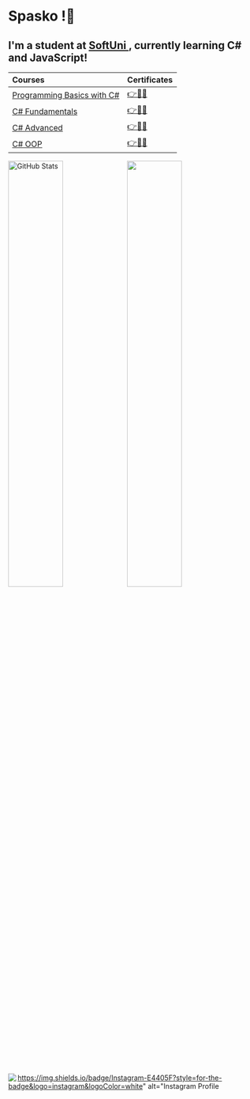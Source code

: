 <h1>
Spasko !👋
</h1>

<h2>
  I'm a student at <a href="https://softuni.bg" > SoftUni </a>, currently learning C# and JavaScript!
</h2>

|Courses|Certificates|
|:---|:---|
|<a href="https://softuni.bg/trainings/3503/programming-basics-with-csharp-september-2021" > Programming Basics with C# </a>| <a href="https://softuni.bg/certificates/details/116444/6ed61e96"> 👉📜✅</a> |
|<a href="https://softuni.bg/trainings/3606/programming-fundamentals-with-csharp-january-2022" > C# Fundamentals </a>| <a href="https://softuni.bg/certificates/details/130200/4a296539"> 👉📜✅</a> |
|<a href="https://softuni.bg/trainings/3699/csharp-advanced-may-2022" > C# Advanced </a>| <a href="https://softuni.bg/certificates/details/136291/1d340b5d"> 👉📜✅</a> |
|<a href="https://softuni.bg/trainings/3700/csharp-oop-june-2022" > C# OOP </a>| <a href="https://softuni.bg/certificates/details/141076/1213f2ef"> 👉📜✅</a> |

<a href="#"><img align="center" width="47%" src="https://github-readme-stats.vercel.app/api?username=SpaskoKatsarski&show_icons=true&theme=tokyonight&include_all_commits=true&hide_border=true" alt="GitHub Stats" /></a> <a href="#"><img align="center" width="47%" src="https://github-readme-stats.vercel.app/api/top-langs/?username=Marti2509&layout=compact&theme=tokyonight&hide_border=true" /></a>

<a href=""><img align="left" src="https://www.instagram.com/patso067/" /> https://img.shields.io/badge/Instagram-E4405F?style=for-the-badge&logo=instagram&logoColor=white" alt="Instagram Profile </a>
